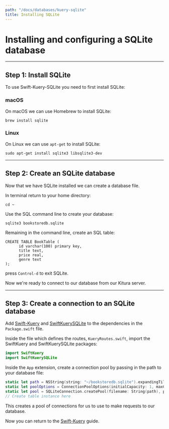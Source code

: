 ```yaml
---
path: "/docs/databases/kuery-sqlite"
title: Installing SQLite
---
```


# Installing and configuring a SQLite database

---

## Step 1: Install SQLite

To use Swift-Kuery-SQLite you need to first install SQLite:

### macOS

On macOS we can use Homebrew to install SQLite:
```
brew install sqlite
```
### Linux

On Linux we can use `apt-get` to install SQLite:
```
sudo apt-get install sqlite3 libsqlite3-dev
```

---

## Step 2: Create an SQLite database

Now that we have SQLite installed we can create a database file.

In terminal return to your home directory:
```
cd ~
```
Use the SQL command line to create your database:
```
sqlite3 bookstoredb.sqlite
```
Remaining in the command line, create an SQL table:
```
CREATE TABLE BookTable (
      id varchar(100) primary key,
      title text,
      price real,
      genre text
);
```

press `Control-d` to exit SQLite.

Now we're ready to connect to our database from our Kitura server.

---

## Step 3: Create a connection to an SQLite database

Add [Swift-Kuery](https://github.com/IBM-Swift/Swift-Kuery#update-your-packageswift-file) and [SwiftKuerySQLite](https://github.com/IBM-Swift/Swift-Kuery-SQLite/#add-dependencies) to the dependencies in the `Package.swift` file.

Inside the file which defines the routes, `KueryRoutes.swift`, import the SwiftKuery and SwiftKuerySQLite packages:
```swift
import SwiftKuery
import SwiftKuerySQLite
```
Inside the `App` extension, create a connection pool by passing in the path to your database file:
```swift
static let path = NSString(string: "~/bookstoredb.sqlite").expandingTildeInPath
static let poolOptions = ConnectionPoolOptions(initialCapacity: 1, maxCapacity: 5)
static let pool = SQLiteConnection.createPool(filename: String(path), poolOptions: poolOptions)
// Create table instance here
```

This creates a pool of connections for us to use to make requests to our database.

Now you can return to the [Swift-Kuery](/docs/databases/kuery/#step-2-install-a-database-plugin) guide.
